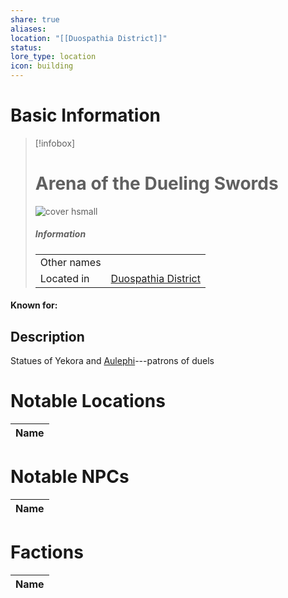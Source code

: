 ```yaml
---
share: true
aliases: 
location: "[[Duospathia District]]"
status: 
lore_type: location
icon: building
---
```

# Basic Information
> [!infobox]
> # Arena of the Dueling Swords
> ![cover hsmall](insertimage.png)
> ##### Information
> |   |  |
> | ---- | ---- |
> | Other names | |
> | Located in | [Duospathia District](../Areas/Duospathia%20District.md)|
#### Known for:
## Description
Statues of Yekora and [Aulephi](../../Deities/New%20Gods/Aulephi.md)---patrons of duels
# Notable Locations
| Name |
| ---- |

# Notable NPCs
| Name |
| ---- |

# Factions
| Name |
| ---- |
